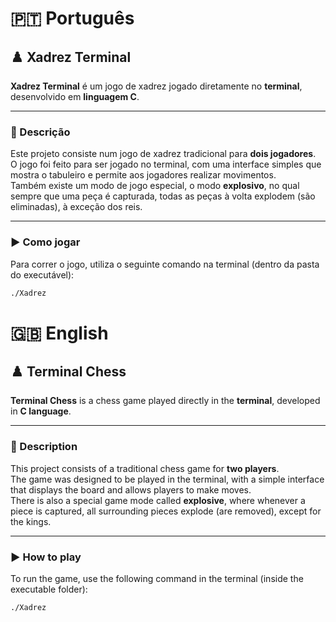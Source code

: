 # 🇵🇹 **Português**

## ♟️ Xadrez Terminal

**Xadrez Terminal** é um jogo de xadrez jogado diretamente no **terminal**, desenvolvido em **linguagem C**.

---

### 🧩 Descrição

Este projeto consiste num jogo de xadrez tradicional para **dois jogadores**.  
O jogo foi feito para ser jogado no terminal, com uma interface simples que mostra o tabuleiro e permite aos jogadores realizar movimentos.  
Também existe um modo de jogo especial, o modo **explosivo**, no qual sempre que uma peça é capturada, todas as peças à volta explodem (são eliminadas), à exceção dos reis.

---

### ▶️ Como jogar

Para correr o jogo, utiliza o seguinte comando na terminal (dentro da pasta do executável):

```bash
./Xadrez
```

# 🇬🇧 **English**

## ♟️ Terminal Chess

**Terminal Chess** is a chess game played directly in the **terminal**, developed in **C language**.

---

### 🧩 Description

This project consists of a traditional chess game for **two players**.  
The game was designed to be played in the terminal, with a simple interface that displays the board and allows players to make moves.  
There is also a special game mode called **explosive**, where whenever a piece is captured, all surrounding pieces explode (are removed), except for the kings.

---

### ▶️ How to play

To run the game, use the following command in the terminal (inside the executable folder):

```bash
./Xadrez
